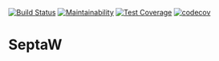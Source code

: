 [![Build Status](https://travis-ci.org/mchirico/septa-w.svg?branch=develop)](https://travis-ci.org/mchirico/septa-w)
[![Maintainability](https://api.codeclimate.com/v1/badges/9cd7821575c67d3268a8/maintainability)](https://codeclimate.com/github/mchirico/septa-w/maintainability)
[![Test Coverage](https://api.codeclimate.com/v1/badges/9cd7821575c67d3268a8/test_coverage)](https://codeclimate.com/github/mchirico/septa-w/test_coverage)
[![codecov](https://codecov.io/gh/mchirico/septa-w/branch/develop/graph/badge.svg)](https://codecov.io/gh/mchirico/septa-w)




# SeptaW


